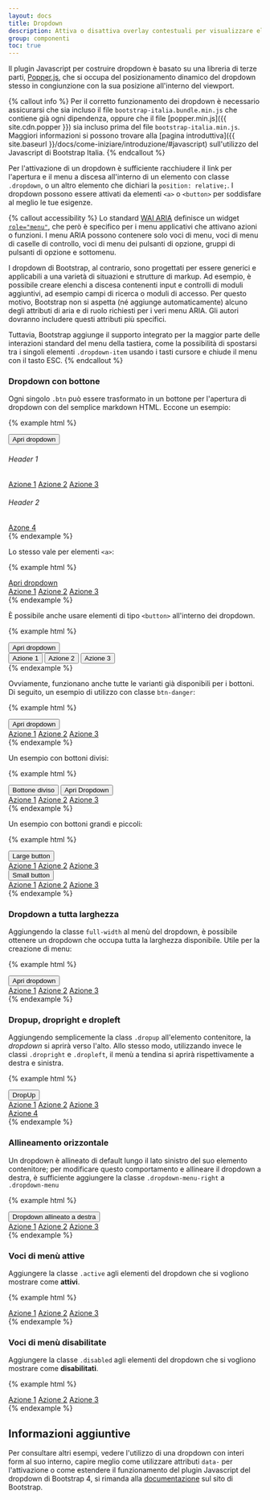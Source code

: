 ```yaml
---
layout: docs
title: Dropdown
description: Attiva o disattiva overlay contestuali per visualizzare elenchi di link e altro ancora con questi menù a tendina.
group: componenti
toc: true
---
```


Il plugin Javascript per costruire dropdown è basato su una libreria di terze parti, [Popper.js](https://popper.js.org/), che si occupa del posizionamento dinamico del dropdown stesso in congiunzione con la sua posizione all'interno del viewport.

{% callout info %}
Per il corretto funzionamento dei dropdown è necessario assicurarsi che sia incluso il file `bootstrap-italia.bundle.min.js` che contiene già ogni dipendenza, oppure che il file [popper.min.js]({{ site.cdn.popper }}) sia incluso prima del file `bootstrap-italia.min.js`. Maggiori informazioni si possono trovare alla [pagina introduttiva]({{ site.baseurl }}/docs/come-iniziare/introduzione/#javascript) sull'utilizzo del Javascript di Bootstrap Italia.
{% endcallout %}

Per l'attivazione di un dropdown è sufficiente racchiudere il link per l'apertura e il menu a discesa all'interno di un elemento con classe `.dropdown`, o un altro elemento che dichiari la `position: relative;`. I dropdown possono essere attivati da elementi `<a>` o `<button>` per soddisfare al meglio le tue esigenze.

{% callout accessibility %}
Lo standard [WAI ARIA](https://www.w3.org/TR/wai-aria/) definisce un widget [`role="menu"`](https://www.w3.org/TR/wai-aria/roles#menu), che però è specifico per i menu applicativi che attivano azioni o funzioni. I menu ARIA possono contenere solo voci di menu, voci di menu di caselle di controllo, voci di menu dei pulsanti di opzione, gruppi di pulsanti di opzione e sottomenu.

I dropdown di Bootstrap, al contrario, sono progettati per essere generici e applicabili a una varietà di situazioni e strutture di markup. Ad esempio, è possibile creare elenchi a discesa contenenti input e controlli di moduli aggiuntivi, ad esempio campi di ricerca o moduli di accesso. Per questo motivo, Bootstrap non si aspetta (né aggiunge automaticamente) alcuno degli attributi di aria e di ruolo richiesti per i veri menu ARIA. Gli autori dovranno includere questi attributi più specifici.

Tuttavia, Bootstrap aggiunge il supporto integrato per la maggior parte delle interazioni standard del menu della tastiera, come la possibilità di spostarsi tra i singoli elementi `.dropdown-item` usando i tasti cursore e chiude il menu con il tasto ESC.
{% endcallout %}

### Dropdown con bottone

Ogni singolo `.btn` può essere trasformato in un bottone per l'apertura di dropdown con del semplice markdown HTML. Eccone un esempio:

{% example html %}
<div class="dropdown">
  <button class="btn btn-secondary dropdown-toggle" type="button" id="dropdownMenuButton" data-toggle="dropdown" aria-haspopup="true" aria-expanded="false">
    Apri dropdown
  </button>
  <div class="dropdown-menu" aria-labelledby="dropdownMenuButton">
    <h6 class="dropdown-header">Header 1</h6>
    <a class="dropdown-item" href="#">Azione 1</a>
    <a class="dropdown-item" href="#">Azione 2</a>
    <a class="dropdown-item" href="#">Azione 3</a>
    <div class="dropdown-divider"></div>
    <h6 class="dropdown-header">Header 2</h6>
    <a class="dropdown-item" href="#">Azone 4</a>
  </div>
</div>
{% endexample %}

Lo stesso vale per elementi `<a>`:

{% example html %}
<div class="dropdown show">
  <a class="btn btn-secondary dropdown-toggle" href="#" role="button" id="dropdownMenuLink" data-toggle="dropdown" aria-haspopup="true" aria-expanded="false">
    Apri dropdown
  </a>
  <div class="dropdown-menu" aria-labelledby="dropdownMenuLink">
    <a class="dropdown-item" href="#">Azione 1</a>
    <a class="dropdown-item" href="#">Azione 2</a>
    <a class="dropdown-item" href="#">Azione 3</a>
  </div>
</div>
{% endexample %}

È possibile anche usare elementi di tipo `<button>` all'interno dei dropdown.

{% example html %}
<div class="dropdown">
  <button class="btn btn-secondary dropdown-toggle" type="button" id="dropdownMenu2" data-toggle="dropdown" aria-haspopup="true" aria-expanded="false">
    Apri dropdown
  </button>
  <div class="dropdown-menu" aria-labelledby="dropdownMenu2">
    <button class="dropdown-item" type="button">Azione 1</button>
    <button class="dropdown-item" type="button">Azione 2</button>
    <button class="dropdown-item" type="button">Azione 3</button>
  </div>
</div>
{% endexample %}

Ovviamente, funzionano anche tutte le varianti già disponibili per i bottoni. Di seguito, un esempio di utilizzo con classe `btn-danger`:

{% example html %}
<div class="btn-group">
  <button type="button" class="btn btn-danger dropdown-toggle" data-toggle="dropdown" aria-haspopup="true" aria-expanded="false">
    Apri dropdown
  </button>
  <div class="dropdown-menu">
    <a class="dropdown-item" href="#">Azione 1</a>
    <a class="dropdown-item" href="#">Azione 2</a>
    <a class="dropdown-item" href="#">Azione 3</a>
  </div>
</div>
{% endexample %}

Un esempio con bottoni divisi:

{% example html %}
<div class="btn-group">
  <button type="button" class="btn btn-secondary">Bottone diviso</button>
  <button type="button" class="btn btn-secondary dropdown-toggle dropdown-toggle-split" data-toggle="dropdown" aria-haspopup="true" aria-expanded="false">
    <span class="sr-only">Apri Dropdown</span>
  </button>
  <div class="dropdown-menu">
    <a class="dropdown-item" href="#">Azione 1</a>
    <a class="dropdown-item" href="#">Azione 2</a>
    <a class="dropdown-item" href="#">Azione 3</a>
  </div>
</div>
{% endexample %}

Un esempio con bottoni grandi e piccoli:

{% example html %}
<div class="btn-group">
  <button class="btn btn-secondary btn-lg dropdown-toggle" type="button" data-toggle="dropdown" aria-haspopup="true" aria-expanded="false">
    Large button
  </button>
  <div class="dropdown-menu">
    <a class="dropdown-item" href="#">Azione 1</a>
    <a class="dropdown-item" href="#">Azione 2</a>
    <a class="dropdown-item" href="#">Azione 3</a>
  </div>
</div>
<div class="btn-group">
  <button class="btn btn-secondary btn-sm dropdown-toggle" type="button" data-toggle="dropdown" aria-haspopup="true" aria-expanded="false">
    Small button
  </button>
  <div class="dropdown-menu">
    <a class="dropdown-item" href="#">Azione 1</a>
    <a class="dropdown-item" href="#">Azione 2</a>
    <a class="dropdown-item" href="#">Azione 3</a>
  </div>
</div>
{% endexample %}

### Dropdown a tutta larghezza

Aggiungendo la classe `full-width` al menù del dropdown, è possibile ottenere un dropdown che occupa tutta la larghezza disponibile. Utile per la creazione di menu:

{% example html %}
<div class="dropdown">
  <button class="btn btn-secondary dropdown-toggle" type="button" id="dropdownMenuButton" data-toggle="dropdown" aria-haspopup="true" aria-expanded="false">
    Apri dropdown
  </button>
  <div class="dropdown-menu full-width" aria-labelledby="dropdownMenuButton">
      <a class="dropdown-item" href="#">Azione 1</a>
      <a class="dropdown-item" href="#">Azione 2</a>
      <a class="dropdown-item" href="#">Azione 3</a>
  </div>
</div>
{% endexample %}

### Dropup, dropright e dropleft

Aggiungendo semplicemente la class `.dropup` all'elemento contenitore, la _dropdown_ si aprirà verso l'alto. Allo stesso modo, utilizzando invece le classi `.dropright` e `.dropleft`, il menù a tendina si aprirà rispettivamente a destra e sinistra.

{% example html %}
<div class="btn-group dropup">
  <button type="button" class="btn btn-secondary dropdown-toggle" data-toggle="dropdown" aria-haspopup="true" aria-expanded="false">
    DropUp
  </button>
  <div class="dropdown-menu">
    <a class="dropdown-item" href="#">Azione 1</a>
    <a class="dropdown-item" href="#">Azione 2</a>
    <a class="dropdown-item" href="#">Azione 3</a>
    <div class="dropdown-divider"></div>
    <a class="dropdown-item" href="#">Azione 4</a>
  </div>
</div>
{% endexample %}

### Allineamento orizzontale

Un dropdown è allineato di default lungo il lato sinistro del suo elemento contenitore; per modificare questo comportamento e allineare il dropdown a destra, è sufficiente aggiungere la classe `.dropdown-menu-right` a `.dropdown-menu`

{% example html %}
<div class="btn-group">
  <button type="button" class="btn btn-secondary dropdown-toggle" data-toggle="dropdown" aria-haspopup="true" aria-expanded="false">
    Dropdown allineato a destra
  </button>
  <div class="dropdown-menu dropdown-menu-right">
    <a class="dropdown-item" href="#">Azione 1</a>
    <a class="dropdown-item" href="#">Azione 2</a>
    <a class="dropdown-item" href="#">Azione 3</a>
  </div>
</div>
{% endexample %}

### Voci di menù attive

Aggiungere la classe `.active` agli elementi del dropdown che si vogliono mostrare come **attivi**.

{% example html %}
<div class="dropdown-menu">
  <a class="dropdown-item" href="#">Azione 1</a>
  <a class="dropdown-item active" href="#">Azione 2</a>
  <a class="dropdown-item" href="#">Azione 3</a>
</div>
{% endexample %}

### Voci di menù disabilitate

Aggiungere la classe `.disabled` agli elementi del dropdown che si vogliono mostrare come **disabilitati**.

{% example html %}
<div class="dropdown-menu">
  <a class="dropdown-item" href="#">Azione 1</a>
  <a class="dropdown-item disabled" href="#">Azione 2</a>
  <a class="dropdown-item" href="#">Azione 3</a>
</div>
{% endexample %}

## Informazioni aggiuntive

Per consultare altri esempi, vedere l'utilizzo di una dropdown con interi form al suo interno, capire meglio come utilizzare attributi `data-` per l'attivazione o come estendere il funzionamento del plugin Javascript del dropdown di Bootstrap 4, si rimanda alla [documentazione](https://getbootstrap.com/docs/4.0/components/dropdowns/) sul sito di Bootstrap.
